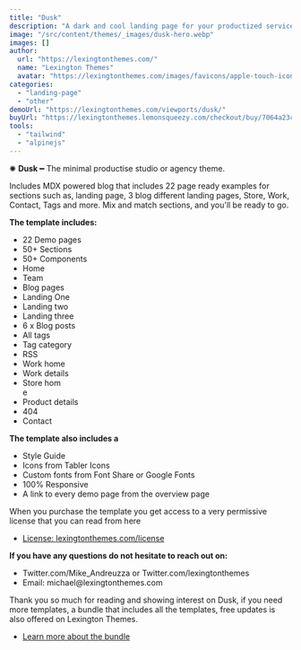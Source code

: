 ```yaml
---
title: "Dusk"
description: "A dark and cool landing page for your productized service."
image: "/src/content/themes/_images/dusk-hero.webp"
images: []
author:
  url: "https://lexingtonthemes.com/"
  name: "Lexington Themes"
  avatar: "https://lexingtonthemes.com/images/favicons/apple-touch-icon.png"
categories:
  - "landing-page"
  - "other"
demoUrl: "https://lexingtonthemes.com/viewports/dusk/"
buyUrl: "https://lexingtonthemes.lemonsqueezy.com/checkout/buy/7064a23c-2b0a-45a4-8e4a-8a9227ee8b0c"
tools:
  - "tailwind"
  - "alpinejs"
---
```


<p>✺&nbsp;<strong>Dusk&nbsp;</strong>━ The minimal productise studio or agency theme.

Includes MDX powered blog that includes 22 page ready examples for sections such as, landing page, 3 blog different landing pages, Store, Work, Contact, Tags and more. Mix and match sections, and you'll be ready to go.</p>

<p><strong>The template includes:</strong></p>
<ul>
 <li><span style="color: var(--tw-prose-bold);">22 Demo pages</span></li>
  <li><span style="color: var(--tw-prose-bold);">50+ Sections</span></li>
  <li><span style="color: var(--tw-prose-bold);">50+ Components</span></li>

<li>Home</li>
<li>Team</li>
<li>Blog pages</li>
<li>Landing One</li>
<li>Landing two</li>
<li>Landing three</li>
<li>6 x Blog posts</li>
<li>All tags</li>
<li>Tag category</li>
<li>RSS</li>
<li>Work home</li>
<li>Work details</li>
<li>Store hom</li>e
<li>Product details</li>
<li>404</li>
<li>Contact</li>
</ul>
<p><strong>The template also includes a</strong></p>
<ul>
  <li>Style Guide</li>
  <li>Icons from Tabler Icons</li>
  <li>Custom fonts from Font Share or Google Fonts</li>
  <li>100%&nbsp;Responsive</li>
  <li>A link to every demo page from the overview page</li>
</ul>
<p>When you purchase the template you get access to a very permissive license that you can read from here</p>
<ul>
  <li><a href="https://lexingtonthemes.com/license/" rel="noopener noreferrer" target="_blank">License: lexingtonthemes.com/license</a></li>
</ul>
<p><strong>If you have any questions do not hesitate to reach out on:</strong></p>
<ul>
  <li>Twitter.com/Mike_Andreuzza or&nbsp;Twitter.com/lexingtonthemes</li>
  <li>Email: michael@lexingtonthemes.com</li>
</ul>
<p>Thank you so much for reading and showing interest on Dusk, if you need more templates, a bundle that includes all the templates, free updates is also offered on Lexington Themes.&nbsp;</p>
<ul>
  <li><a href="https://lexingtonthemes.com/pricing/" rel="noopener noreferrer" target="_blank">Learn more about the bundle</a></li>
</ul>
